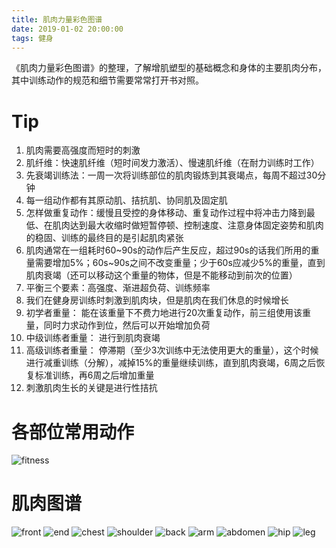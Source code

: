 ```yaml
---
title: 肌肉力量彩色图谱
date: 2019-01-02 20:00:00
tags: 健身
---
```


《肌肉力量彩色图谱》的整理，了解增肌塑型的基础概念和身体的主要肌肉分布，其中训练动作的规范和细节需要常常打开书对照。
<!-- more -->

# Tip
1. 肌肉需要高强度而短时的刺激
2. 肌纤维：快速肌纤维（短时间发力激活）、慢速肌纤维（在耐力训练时工作）
3. 先衰竭训练法：一周一次将训练部位的肌肉锻炼到其衰竭点，每周不超过30分钟
4. 每一组动作都有其原动肌、拮抗肌、协同肌及固定肌
5. 怎样做重复动作：缓慢且受控的身体移动、重复动作过程中将冲击力降到最低、在肌肉达到最大收缩时做短暂停顿、控制速度、注意身体固定姿势和肌肉的稳固、训练的最终目的是引起肌肉紧张
6. 肌肉通常在一组耗时60~90s的动作后产生反应，超过90s的话我们所用的重量需要增加5%；60s~90s之间不改变重量；少于60s应减少5%的重量，直到肌肉衰竭（还可以移动这个重量的物体，但是不能移动到前次的位置）
7. 平衡三个要素：高强度、渐进超负荷、训练频率
8. 我们在健身房训练时刺激到肌肉块，但是肌肉在我们休息的时候增长
9. 初学者重量： 能在该重量下不费力地进行20次重复动作，前三组使用该重量，同时力求动作到位，然后可以开始增加负荷
10. 中级训练者重量： 进行到肌肉衰竭
11. 高级训练者重量： 停滞期（至少3次训练中无法使用更大的重量），这个时候进行减重训练（分解），减掉15%的重量继续训练，直到肌肉衰竭，6周之后恢复标准训练，再6周之后增加重量
12. 刺激肌肉生长的关键是进行性拮抗

# 各部位常用动作
![fitness](http://cdn.blog.ifengzp.com/fitness/fitness.png)

# 肌肉图谱
![front](http://cdn.blog.ifengzp.com/fitness/front.jpeg)
![end](http://cdn.blog.ifengzp.com/fitness/end.jpeg)
![chest](http://cdn.blog.ifengzp.com/fitness/chest.jpeg)
![shoulder](http://cdn.blog.ifengzp.com/fitness/shoulder.jpeg)
![back](http://cdn.blog.ifengzp.com/fitness/back.jpeg)
![arm](http://cdn.blog.ifengzp.com/fitness/arm.jpeg)
![abdomen](http://cdn.blog.ifengzp.com/fitness/abdomen.jpeg)
![hip](http://cdn.blog.ifengzp.com/fitness/hip.jpeg)
![leg](http://cdn.blog.ifengzp.com/fitness/leg.jpeg)